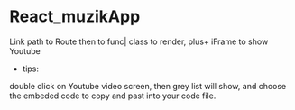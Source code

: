 # React_muzikApp
Link path to Route then to func| class to render, plus+ iFrame to show Youtube

* tips:

double click on Youtube video screen, then grey list will show, 
and choose the embeded code to copy and past into your code file.
